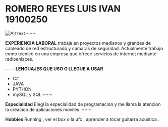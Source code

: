 # ROMERO REYES LUIS IVAN 19100250
<img title="a title" alt="Alt text" src="https://www.wallpapertip.com/wmimgs/251-2516478_4k-technology-wallpaper.jpg">
– – –

**EXPERIENCIA LABORAL**
trabaje en proyectos medianos y grandes de cableado de red estructurado y camaras de seguridad.
Actualmente trabajo como tecnico en una empresa que ofrece servicios de internet mediante radioenlaces.

– – –
**LENGUAJES QUE USO O LLEGUE A USAR**

* C#
* JAVA
* PYTHON
* mySQL y SQL
– – –

**Especialidad**
Elegi la especialidad de programacion y me llama la atencion la creacion de aplicaciones moviles.
– – –

**Hobbies**
Running , ver el box o la ufc , aprender a tocar  guitarra acustica .

